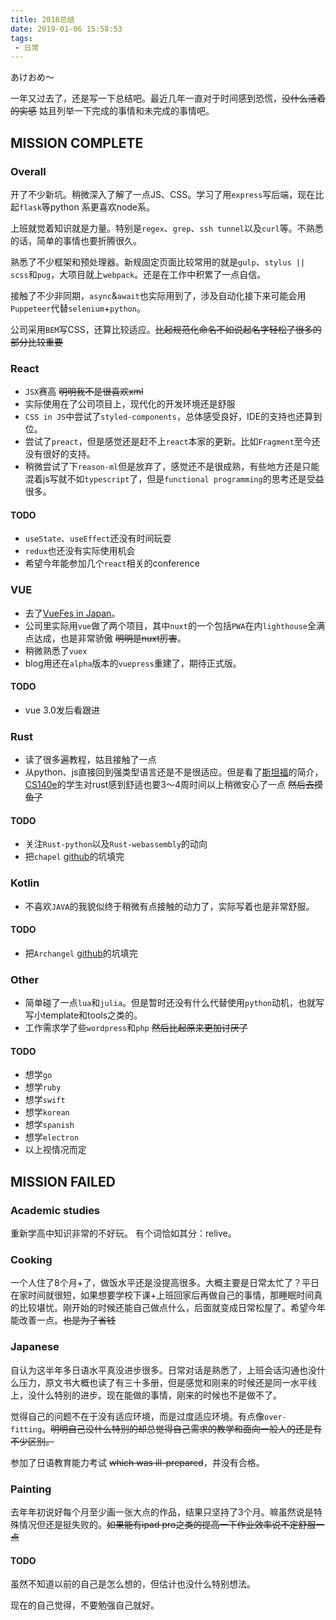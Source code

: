 ```yaml
---
title: 2018总结
date: 2019-01-06 15:58:53
tags:
 - 日常
---
```


あけおめ～



一年又过去了，还是写一下总结吧。最近几年一直对于时间感到恐慌，<del>没什么活着的实感</del> 姑且列举一下完成的事情和未完成的事情吧。

## MISSION COMPLETE

### Overall

开了不少新坑。稍微深入了解了一点JS、CSS。学习了用`express`写后端，现在比起`flask`等python 系更喜欢node系。

上班就觉着知识就是力量。特别是`regex`、`grep`、`ssh tunnel`以及`curl`等。不熟悉的话，简单的事情也要折腾很久。
 
熟悉了不少框架和预处理器。新规固定页面比较常用的就是`gulp`、`stylus || scss`和`pug`，大项目就上`webpack`。还是在工作中积累了一点自信。

接触了不少非同期，`async`&`await`也实际用到了，涉及自动化接下来可能会用`Puppeteer`代替`selenium`+`python`。

公司采用`BEM`写CSS，还算比较适应。<del>比起规范化命名不如说起名字轻松了很多的部分比较重要</del>

### React

+ `JSX`赛高 <del>明明我不是很喜欢xml</del>
+ 实际使用在了公司项目上，现代化的开发环境还是舒服
+ `CSS in JS`中尝试了`styled-components`，总体感受良好，IDE的支持也还算到位。
+ 尝试了`preact`，但是感觉还是赶不上`react`本家的更新。比如`Fragment`至今还没有很好的支持。
+ 稍微尝试了下`reason-ml`但是放弃了，感觉还不是很成熟，有些地方还是只能混着js写就不如`typescript`了，但是`functional programming`的思考还是受益很多。

#### TODO

+ `useState`、`useEffect`还没有时间玩耍
+ `redux`也还没有实际使用机会
+ 希望今年能参加几个`react`相关的conference

### VUE

+ 去了[VueFes in Japan](https://blog.rainy.me/articles/vuefes2018.html)。
+ 公司里实际用`vue`做了两个项目，其中`nuxt`的一个包括`PWA`在内`lighthouse`全满点达成，也是非常骄傲 <del>明明是nuxt厉害</del>。
+ 稍微熟悉了`vuex`
+ blog用还在`alpha`版本的`vuepress`重建了，期待正式版。

#### TODO

+ vue 3.0发后看跟进

### Rust
+ 读了很多遍教程，姑且接触了一点
+ 从python、js直接回到强类型语言还是不是很适应。但是看了[斯坦福](https://youtu.be/cDFSrVhnZKo?t=2210)的简介，[CS140e](http://web.stanford.edu/class/cs140e/)的学生对rust感到舒适也要3～4周时间以上稍微安心了一点 <del>然后去摸鱼了</del> 

#### TODO

+ 关注`Rust-python`以及`Rust-webassembly`的动向
+ 把`chapel`  [github](https://github.com/rainy-me/chapel)的坑填完

### Kotlin

+ 不喜欢`JAVA`的我貌似终于稍微有点接触的动力了，实际写着也是非常舒服。

#### TODO

+ 把`Archangel` [github](https://github.com/rainy-me/archangel)的坑填完

### Other

+ 简单碰了一点`lua`和`julia`。但是暂时还没有什么代替使用`python`动机，也就写写小template和tools之类的。
+ 工作需求学了些`wordpress`和`php` <del>然后比起原来更加讨厌了</del>

#### TODO

+ 想学`go`
+ 想学`ruby`
+ 想学`swift`
+ 想学`korean`
+ 想学`spanish`
+ 想学`electron`
+ 以上视情况而定

## MISSION FAILED

### Academic studies

重新学高中知识非常的不好玩。
有个词恰如其分：relive。

### Cooking

一个人住了8个月+了，做饭水平还是没提高很多。大概主要是日常太忙了？平日在家时间就很短，如果想要学校下课+上班回家后再做自己的事情，那睡眠时间真的比较堪忧。刚开始的时候还能自己做点什么，后面就变成日常松屋了。希望今年能改善一点。<del>也是为了省钱</del>

### Japanese

自认为这半年多日语水平真没进步很多。日常对话是熟悉了，上班会话沟通也没什么压力，原文书大概也读了有三十多册，但是感觉和刚来的时候还是同一水平线上，没什么特别的进步。现在能做的事情，刚来的时候也不是做不了。

觉得自己的问题不在于没有适应环境，而是过度适应环境。有点像`over-fitting`。<del>明明自己没什么特别的却总觉得自己需求的教学和面向一般人的还是有不少区别。</del>

参加了日语教育能力考试 <del>which was ill-prepared</del>，并没有合格。

### Painting

去年年初说好每个月至少画一张大点的作品，结果只坚持了3个月。嘛虽然说是特殊情况但还是挺失败的。<del>如果能有ipad pro之类的提高一下作业效率说不定舒服一点</del>

#### TODO

虽然不知道以前的自己是怎么想的，但估计也没什么特别想法。

现在的自己觉得，不要勉强自己就好。
